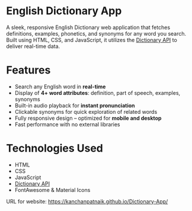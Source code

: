 # English Dictionary App
A sleek, responsive English Dictionary web application that fetches definitions, examples, phonetics, and synonyms for any word you search. Built using HTML, CSS, and JavaScript, it utilizes the [Dictionary API](https://dictionaryapi.dev/) to deliver real-time data.

# Features
- Search any English word in **real-time**
- Display of **4+ word attributes**: definition, part of speech, examples, synonyms
- Built-in audio playback for **instant pronunciation**
- Clickable synonyms for quick exploration of related words
- Fully responsive design – optimized for **mobile and desktop**
- Fast performance with no external libraries

# Technologies Used
- HTML
- CSS
- JavaScript
- [Dictionary API](https://dictionaryapi.dev/)
- FontAwesome & Material Icons

URL for website: https://kanchanpatnaik.github.io/Dictionary-App/
